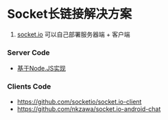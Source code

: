 # Socket长链接解决方案
1. [socket.io](https://socket.io/)
可以自己部署服务器端 + 客户端

### Server Code
- [基于Node.JS实现](https://github.com/socketio/chat-example)

### Clients Code
- https://github.com/socketio/socket.io-client
- https://github.com/nkzawa/socket.io-android-chat
